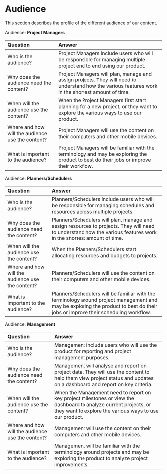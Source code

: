 # Audience

This section describes the profile of the different audience of our content.

Audience: **Project Managers**

| Question | Answer |
| :--- | :--- |
| Who is the audience? | Project Managers include users who will be responsible for managing multiple project end to end using our product. |
| Why does the audience need the content? | Project Managers will plan, manage and assign projects. They will need to understand how the various features work in the shortest amount of time. |
| When will the audience use the content? | When the Project Managers first start planning for a new project, or they want to explore the various ways to use our product. |
| Where and how will the audience use the content? | Project Managers will use the content on their computers and other mobile devices.  |
| What is important to the audience? | Project Managers will be familiar with the terminology and may be exploring the product to best do their jobs or improve their workflow. |


Audience: **Planners/Schedulers**

| Question | Answer |
| :--- | :--- |
| Who is the audience? | Planners/Schedulers include users who will be responsible for managing schedules and resources across multiple projects. |
| Why does the audience need the content? | Planners/Schedulers will plan, manage and assign resources to projects. They will need to understand how the various features work in the shortest amount of time. |
| When will the audience use the content? | When the Planners/Schedulers start allocating resources and budgets to projects. |
| Where and how will the audience use the content? | Planners/Schedulers will use the content on their computers and other mobile devices. |
| What is important to the audience? | Planners/Schedulers will be familiar with the terminology around project management and may be exploring the product to best do their jobs or improve their scheduling workflow. |


Audience: **Management**

| Question | Answer |
| :--- | :--- |
| Who is the audience? | Management include users who will use the product for reporting and project management purposes. |
| Why does the audience need the content? | Management will analyse and report on project data. They will use the content to help them view project status and updates on a dashboard and report on key criteria. |
| When will the audience use the content? | When the Management need to report on key project milestones or view the dashboard to analyze current projects, or they want to explore the various ways to use our product. |
| Where and how will the audience use the content? | Management will use the content on their computers and other mobile devices. |
| What is important to the audience? | Management will be familiar with the terminology around projects and may be exploring the product to analyze project improvements.  |













